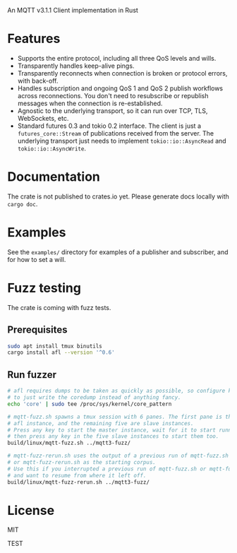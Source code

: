 An MQTT v3.1.1 Client implementation in Rust


# Features

- Supports the entire protocol, including all three QoS levels and wills.
- Transparently handles keep-alive pings.
- Transparently reconnects when connection is broken or protocol errors, with back-off.
- Handles subscription and ongoing QoS 1 and QoS 2 publish workflows across reconnections. You don't need to resubscribe or republish messages when the connection is re-established.
- Agnostic to the underlying transport, so it can run over TCP, TLS, WebSockets, etc.
- Standard futures 0.3 and tokio 0.2 interface. The client is just a `futures_core::Stream` of publications received from the server. The underlying transport just needs to implement `tokio::io::AsyncRead` and `tokio::io::AsyncWrite`.


# Documentation

The crate is not published to crates.io yet. Please generate docs locally with `cargo doc`.


# Examples

See the `examples/` directory for examples of a publisher and subscriber, and for how to set a will.

# Fuzz testing

The crate is coming with fuzz tests. 

## Prerequisites

```bash
sudo apt install tmux binutils
cargo install afl --version '^0.6'
```

## Run fuzzer

```bash
# afl requires dumps to be taken as quickly as possible, so configure kernel 
# to just write the coredump instead of anything fancy.
echo 'core' | sudo tee /proc/sys/kernel/core_pattern

# mqtt-fuzz.sh spawns a tmux session with 6 panes. The first pane is the master 
# afl instance, and the remaining five are slave instances.
# Press any key to start the master instance, wait for it to start running, 
# then press any key in the five slave instances to start them too.
build/linux/mqtt-fuzz.sh ../mqtt3-fuzz/

# mqtt-fuzz-rerun.sh uses the output of a previous run of mqtt-fuzz.sh
# or mqtt-fuzz-rerun.sh as the starting corpus.
# Use this if you interrupted a previous run of mqtt-fuzz.sh or mqtt-fuzz-rerun.sh 
# and want to resume from where it left off.
build/linux/mqtt-fuzz-rerun.sh ../mqtt3-fuzz/
```

# License

MIT


TEST
